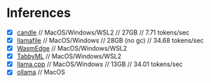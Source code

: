 # Inferences

- [x] [candle](./wasmedge.md) // MacOS/Windows/WSL2 // 27GB // 7.71 tokens/sec
- [x] [llamafile](https://future.mozilla.org/blog/introducing-llamafile/) // MacOS/Windows // 28GB (no gc) // 34.68 tokens/sec
- [x] [WasmEdge](./wasmedge.md) // MacOS/Windows/WSL2
- [x] [TabbyML](./tabbyml.md) // MacOS/Windows/WSL2
- [x] [llama.cpp](https://github.com/ggerganov/llama.cpp) // MacOS/Windows // 13GB // 34.01 tokens/sec
- [x] [ollama](https://ollama.ai/) // MacOS
